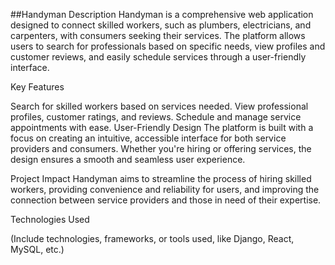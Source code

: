 ##Handyman
Description
Handyman is a comprehensive web application designed to connect skilled workers, such as plumbers, electricians, and carpenters, with consumers seeking their services. The platform allows users to search for professionals based on specific needs, view profiles and customer reviews, and easily schedule services through a user-friendly interface.

Key Features

Search for skilled workers based on services needed.
View professional profiles, customer ratings, and reviews.
Schedule and manage service appointments with ease.
User-Friendly Design
The platform is built with a focus on creating an intuitive, accessible interface for both service providers and consumers. Whether you're hiring or offering services, the design ensures a smooth and seamless user experience.

Project Impact
Handyman aims to streamline the process of hiring skilled workers, providing convenience and reliability for users, and improving the connection between service providers and those in need of their expertise.

Technologies Used

(Include technologies, frameworks, or tools used, like Django, React, MySQL, etc.)
